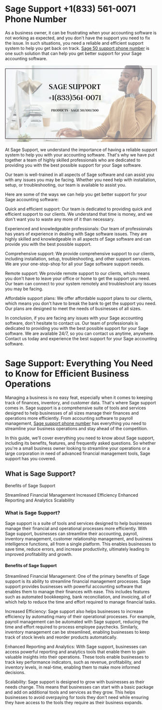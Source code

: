 # Sage Support +1(833) 561-0071 Phone Number 

As a business owner, it can be frustrating when your accounting software is not working as expected, and you don't have the support you need to fix the issue. In such situations, you need a reliable and efficient support system to help you get back on track. <a href="https://www.accountings-age-50.net/"> Sage 50 support phone number</a>
 is one such solution that can help you get better support for your Sage accounting software.

<img src="https://github.com/Sagesupportphone/sagesupportphone.github.io/blob/main/Sage%2050%20Support%20phone%20number.jpg" alt="Sage 50 support phone number">

At Sage Support, we understand the importance of having a reliable support system to help you with your accounting software. That's why we have put together a team of highly skilled professionals who are dedicated to providing you with the best possible support for your Sage software.

Our team is well-trained in all aspects of Sage software and can assist you with any issues you may be facing. Whether you need help with installation, setup, or troubleshooting, our team is available to assist you.

Here are some of the ways we can help you get better support for your Sage accounting software:

Quick and efficient support: Our team is dedicated to providing quick and efficient support to our clients. We understand that time is money, and we don't want you to waste any more of it than necessary.

Experienced and knowledgeable professionals: Our team of professionals has years of experience in dealing with Sage software issues. They are highly skilled and knowledgeable in all aspects of Sage software and can provide you with the best possible support.

Comprehensive support: We provide comprehensive support to our clients, including installation, setup, troubleshooting, and other support services. We are your one-stop-shop for all your Sage software support needs.

Remote support: We provide remote support to our clients, which means you don't have to leave your office or home to get the support you need. Our team can connect to your system remotely and troubleshoot any issues you may be facing.

Affordable support plans: We offer affordable support plans to our clients, which means you don't have to break the bank to get the support you need. Our plans are designed to meet the needs of businesses of all sizes.

In conclusion, if you are facing any issues with your Sage accounting software, don't hesitate to contact us. Our team of professionals is dedicated to providing you with the best possible support for your Sage software. We are available 24/7, so you can contact us anytime, anywhere. Contact us today and experience the best support for your Sage accounting software.

<h1>Sage Support: Everything You Need to Know for Efficient Business Operations</h1>
Managing a business is no easy feat, especially when it comes to keeping track of finances, inventory, and customer data. That's where Sage support comes in. Sage support is a comprehensive suite of tools and services designed to help businesses of all sizes manage their finances and operations more efficiently. From accounting software to payroll management, <a href="https://www.givesendgo.com/sagesupportphonenumber">Sage support phone number</a> has everything you need to streamline your business operations and stay ahead of the competition.

In this guide, we'll cover everything you need to know about Sage support, including its benefits, features, and frequently asked questions. So whether you're a small business owner looking to streamline your operations or a large corporation in need of advanced financial management tools, Sage support has you covered.

<h2>What is Sage Support?</h2>
Benefits of Sage Support

Streamlined Financial Management
Increased Efficiency
Enhanced Reporting and Analytics
Scalability

<h3>What is Sage Support?</h3>

Sage support is a suite of tools and services designed to help businesses manage their financial and operational processes more efficiently. With Sage support, businesses can streamline their accounting, payroll, inventory management, customer relationship management, and business intelligence functions, all from a single platform. This enables businesses to save time, reduce errors, and increase productivity, ultimately leading to improved profitability and growth.

<h4>Benefits of Sage Support</h4>

Streamlined Financial Management:
One of the primary benefits of Sage support is its ability to streamline financial management processes. Sage support provides businesses with powerful accounting software that enables them to manage their finances with ease. This includes features such as automated bookkeeping, bank reconciliation, and invoicing, all of which help to reduce the time and effort required to manage financial tasks.

Increased Efficiency:
Sage support also helps businesses to increase efficiency by automating many of their operational processes. For example, payroll management can be automated with Sage support, reducing the time and effort required to process employee paychecks. Similarly, inventory management can be streamlined, enabling businesses to keep track of stock levels and reorder products automatically.

Enhanced Reporting and Analytics:
With Sage support, businesses can access powerful reporting and analytics tools that enable them to gain valuable insights into their operations. These tools enable businesses to track key performance indicators, such as revenue, profitability, and inventory levels, in real-time, enabling them to make more informed decisions.

Scalability:
Sage support is designed to grow with businesses as their needs change. This means that businesses can start with a basic package and add on additional tools and services as they grow. This helps businesses to avoid overpaying for tools they don't need while ensuring they have access to the tools they require as their business expands.

